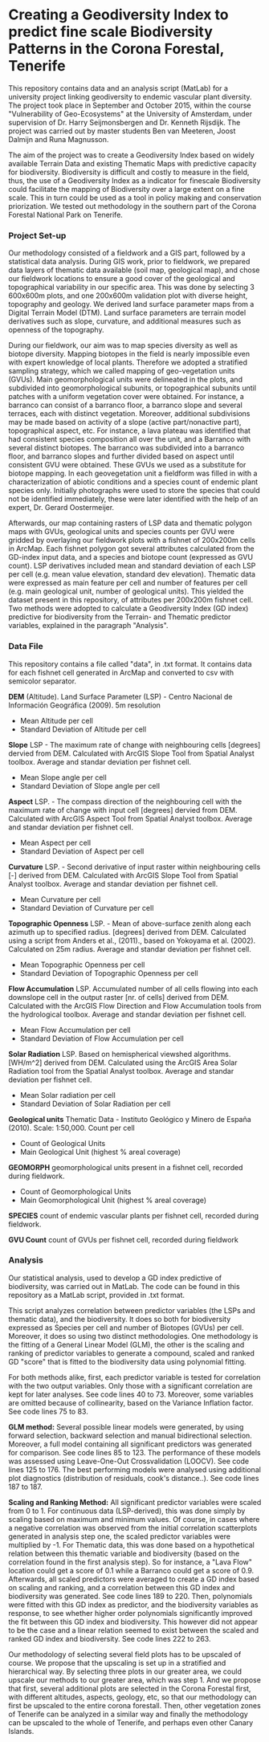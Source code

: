 # Creating a Geodiversity Index to predict fine scale Biodiversity Patterns in the Corona Forestal, Tenerife
This repository contains data and an analysis script (MatLab) for a university project linking geodiversity to endemic vascular plant diversity. The project took place in September and October 2015, within the course "Vulnerability of Geo-Ecosystems" at the University of Amsterdam, under supervision of Dr. Harry Seijmonsbergen and Dr. Kenneth Rijsdijk. The project was carried out by master students Ben van Meeteren, Joost Dalmijn and Runa Magnusson.

The aim of the project was to create a Geodiversity Index based on widely available Terrain Data and existing Thematic Maps with predictive capacity for biodiversity. Biodiversity is difficult and costly to measure in the field, thus, the use of a Geodiversity Index as a indicator for finescale Biodiversity could facilitate the mapping of Biodiversity over a large extent on a fine scale. This in turn could be used as a tool in policy making and conservation priorization. We tested out methodology in the southern part of the Corona Forestal National Park on Tenerife.

### Project Set-up
Our methodology consisted of a fieldwork and a GIS part, followed by a statistical data analysis. 
During GIS work, prior to fieldwork, we prepared data layers of thematic data available (soil map, geological map), and chose our fieldwork locations to ensure a good cover of the geological and topographical variability in our specific area. This was done by selecting 3 600x600m plots, and one 200x600m validation plot with diverse height, topography and geology. We derived land surface parameter maps from a Digital Terrain Model (DTM). Land surface parameters are terrain model derivatives such as slope, curvature, and additional measures such as openness of the topography. 

During our fieldwork, our aim was to map species diversity as well as biotope diversity. Mapping biotopes in the field is nearly impossible even with expert knowledge of local plants. Therefore we adopted a stratified sampling strategy, which we called mapping of geo-vegetation units (GVUs).  Main geomorphological units were delineated in the plots, and subdivided into geomorphological subunits, or topographical subunits until patches with a uniform vegetation cover were obtained. For instance, a barranco can consist of a barranco floor, a barranco slope and several terraces, each with distinct vegetation. Moreover, additional subdivisions may be made based on activity of a slope (active part/nonactive part), topographical aspect, etc. For instance, a lava plateau was identified that had consistent species composition all over the unit, and a Barranco with several distinct biotopes. The barranco was subdivided into a barranco floor, and  barranco slopes and further divided based on aspect until consistent GVU were obtained. These GVUs we used as a substitute for biotope mapping. In each geovegetation unit a fieldform was filled in with a characterization of abiotic conditions and a species count of endemic plant species only. Initially photographs were used to store the species that could not be identified immediately, these were later identified with the help of an expert, Dr. Gerard Oostermeijer.

Afterwards,  our map containing rasters of LSP data and thematic polygon maps with GVUs, geological units and species counts per GVU were gridded by overlaying our fieldwork plots with a fishnet of 200x200m cells in ArcMap. Each fishnet polygon got several attributes calculated from the GD-index input data, and a species and biotope count (expressed as GVU count). LSP derivatives included mean and standard deviation of each LSP per cell (e.g. mean value elevation, standard dev elevation). Thematic data were expressed as main feature per cell and number of features per cell (e.g. main geological unit, number of geological units). This yielded the dataset present in this repository, of attributes per 200x200m fishnet cell. Two methods were adopted to calculate a Geodiversity Index (GD index) predictive for biodiversity from the Terrain- and Thematic predictor variables, explained in the paragraph "Analysis".

### Data File
This repository contains a file called "data", in .txt format. It contains data for each fishnet cell generated in ArcMap and converted to csv with semicolor separator.

**DEM** (Altitude).	Land Surface Parameter (LSP)	-	Centro Nacional de Información Geográfica (2009).	5m resolution
- Mean Altitude per cell
- Standard Deviation of Altitude per cell

**Slope**	LSP	- The maximum rate of change with neighbouring cells [degrees]	dervied from DEM. Calculated with ArcGIS Slope Tool from Spatial Analyst toolbox. Average and standar deviation per fishnet cell.
- Mean Slope angle per cell
- Standard Deviation of Slope angle per cell

**Aspect**	LSP. - 	The compass direction of the neighbouring cell with the maximum rate of change with input cell [degrees] dervied from DEM. Calculated with ArcGIS Aspect Tool from Spatial Analyst toolbox. Average and standar deviation per fishnet cell.
- Mean Aspect per cell
- Standard Deviation of Aspect per cell

**Curvature**	LSP.	- Second derivative of input raster within neighbouring cells [-] derived from	DEM. Calculated with ArcGIS Slope Tool from Spatial Analyst toolbox. Average and standar deviation per fishnet cell.
- Mean Curvature per cell
- Standard Deviation of Curvature per cell

**Topographic Openness**	LSP. -	Mean of above-surface zenith along each azimuth up to specified radius. [degrees]	derived from DEM. Calculated using a script from Anders et al., (2011)., based on Yokoyama et al. (2002).	Calculated on 25m radius. Average and standar deviation per fishnet cell.
- Mean Topographic Openness per cell
- Standard Deviation of Topographic Openness per cell

**Flow Accumulation**	LSP.	Accumulated number of all cells flowing into each downslope cell in the output raster [nr. of cells]	derived from DEM. Calculated with the ArcGIS Flow Direction and Flow Accumulation tools from the hydrological toolbox. Average and standar deviation per fishnet cell.
- Mean Flow Accumulation per cell
- Standard Deviation of Flow Accumulation per cell

**Solar Radiation**	LSP.	Based on hemispherical viewshed algorithms. [WH/m^2]	derived from DEM. Calculated using the ArcGIS Area Solar Radiation tool from the Spatial Analyst toolbox. Average and standar deviation per fishnet cell.
- Mean Solar radiation per cell
- Standard Deviation of Solar Radiation per cell

**Geological units**	Thematic Data	-	Instituto Geológico y Minero de España (2010).	Scale: 1:50,000. Count per cell
- Count of Geological Units
- Main Geological Unit (highest % areal coverage)

**GEOMORPH** geomorphological units present in a fishnet cell, recorded during fieldwork.
- Count of Geomorphological Units
- Main Geomorphological Unit (highest % areal coverage)

**SPECIES** count of endemic vascular plants per fishnet cell, recorded during fieldwork. 

**GVU Count** count of GVUs per fishnet cell, recorded during fieldwork

### Analysis
Our statistical analysis, used to develop a GD index predictive of biodiversity, was carried out in MatLab. The code can be found in this repository as a MatLab script, provided in .txt format.

This script analyzes correlation between predictor variables (the LSPs and thematic data), and the biodiversity. It does so both for biodiversity expressed as Species per cell and number of Biotopes (GVUs) per cell. Moreover, it does so using two distinct methodologies. One methodology is the fitting of a General Linear Model (GLM), the other is the scaling and ranking of predictor variables to generate a compound, scaled and ranked GD "score" that is fitted to the biodiversity data using polynomial fitting.

For both methods alike, first, each predictor variable is tested for correlation with the two output variables. Only those with a significant correlation are kept for later analyses. See code lines 40 to 73. Moreover, some variables are omitted because of collinearity, based on the Variance Inflation factor. See code lines 75 to 83. 

**GLM method:** Several possible linear models were generated, by using forward selection, backward selection and manual bidirectional selection. Moreover, a full model containing all significant predictors was generated for comparison. See code lines 85 to 123. The performance of these models was assessed using Leave-One-Out Crossvalidation (LOOCV). See code lines 125 to 176. The best performing models were analysed using additional plot diagnostics (distribution of residuals, cook's distance..). See code lines 187 to 187. 

**Scaling and Ranking Method:** All significant predictor variables were scaled from 0 to 1. For continuous data (LSP-derived), this was done simply by scaling based on maximum and minimum values. Of course, in cases where a negative correlation was observed from the initial correlation scatterplots generated in analysis step one, the scaled predictor variables were multiplied by -1. For Thematic data, this was done based on a hypothetical relation between this thematic variable and biodiversity (based on the correlation found in the first analysis step). So for instance, a "Lava Flow" location could get a score of 0.1 while a Barranco could get a score of 0.9. Afterwards, all scaled predictors were averaged to create a GD index based on scaling and ranking, and a correlation between this GD index and biodiversity was generated. See code lines 189 to 220. Then, polynomials were fitted with this GD index as predictor, and the biodiversity variables as response, to see whether higher order polynomials significantly improved the fit between this GD index and biodiversity. This however did not appear to be the case and a linear relation seemed to exist between the scaled and ranked GD index and biodiversity. See code lines 222 to 263. 


Our methodology of selecting several field plots has to be upscaled of course. We propose that the upscaling is set up in a stratified and hierarchical way. By selecting three plots in our greater area, we could upscale our methods to our greater area, which was step 1. And we propose that first, several additional plots are selected in the Corona Forestal first, with different altitudes, aspects, geology, etc, so that our methodology can first be upscaled to the entire corona forestall. Then, other vegetation zones of Tenerife can be analyzed in a similar way and finally the methodology can be upscaled to the whole of Tenerife, and perhaps even other Canary Islands. 
